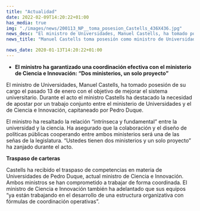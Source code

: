 ```yaml
---
title: "Actualidad"
date: 2022-02-09T14:20:22+01:00
has_media: true
img: "./images/news/200113_NP__toma_posesion_Castells_436X436.jpg"
news_desc: "El ministro de Universidades, Manuel Castells, ha tomado posesión de su cargo el pasado 13 de enero con el objetivo de mejorar el sistema universitario. Durante el acto el ministro Castells ha destacado la necesidad de apostar por un trabajo conjunto entre el ministerio de Universidades y el de Ciencia e Innovación, capitaneado por Pedro Duque."
news_title: "Manuel Castells toma posesión como ministro de Universidades"

news_date: 2020-01-13T14:20:22+01:00
---
```

<ul>
<li><b>El ministro ha garantizado una coordinaci&oacute;n efectiva con el ministerio de Ciencia e Innovaci&oacute;n: &ldquo;Dos ministerios, un solo proyecto&rdquo;</b></li>
</ul>
<p>El ministro de Universidades, Manuel Castells, ha tomado posesi&oacute;n de su cargo el pasado 13 de enero con el objetivo de mejorar el sistema universitario. Durante el acto el ministro Castells ha destacado la necesidad de apostar por un trabajo conjunto entre el ministerio de Universidades y el de Ciencia e Innovaci&oacute;n, capitaneado por Pedro Duque.</p>
<p>El ministro ha resaltado la relaci&oacute;n &ldquo;intr&iacute;nseca y fundamental&rdquo; entre la universidad y la ciencia. Ha asegurado que la colaboraci&oacute;n y el dise&ntilde;o de pol&iacute;ticas p&uacute;blicas cooperando entre ambos ministerios ser&aacute; una de las se&ntilde;as de la legislatura. &ldquo;Ustedes tienen dos ministerios y un solo proyecto&rdquo; ha zanjado durante el acto.</p>
<p><b>Traspaso de carteras</b></p>
<p>Castells ha recibido el traspaso de competencias en materia de Universidades de Pedro Duque, actual ministro de Ciencia e Innovaci&oacute;n. Ambos ministros se han comprometido a trabajar de forma coordinada. El ministro de Ciencia e Innovaci&oacute;n tambi&eacute;n ha adelantado que sus equipos &ldquo;ya est&aacute;n trabajando en el desarrollo de una estructura organizativa con f&oacute;rmulas de coordinaci&oacute;n operativas&rdquo;.</p>